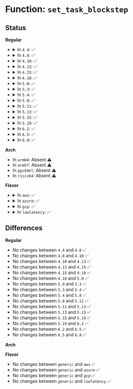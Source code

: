 # Function: <code>set_task_blockstep</code>

## Status
<b>Regular</b>
<ul>
<li>
<details>
<summary>In <code>4.4</code>: ✅</summary>

```c
void set_task_blockstep(struct task_struct *task, bool on);
```

**Collision:** Unique Global

**Inline:** No

**Transformation:** False

**Instances:**

```
In arch/x86/kernel/step.c (ffffffff8103dc00)
Location: arch/x86/kernel/step.c:164
Inline: False
Direct callers:
  - arch/x86/kernel/step.c:enable_step
  - arch/x86/kernel/step.c:enable_step
  - arch/x86/kernel/step.c:user_disable_single_step
  - arch/x86/kernel/uprobes.c:arch_uprobe_pre_xol
```
**Symbols:**

```
ffffffff8103dc00-ffffffff8103dcac: set_task_blockstep (STB_GLOBAL)
```
</details>
</li>
<li>
<details>
<summary>In <code>4.8</code>: ✅</summary>

```c
void set_task_blockstep(struct task_struct *task, bool on);
```

**Collision:** Unique Global

**Inline:** No

**Transformation:** False

**Instances:**

```
In arch/x86/kernel/step.c (ffffffff8103da50)
Location: arch/x86/kernel/step.c:164
Inline: False
Direct callers:
  - arch/x86/kernel/step.c:user_disable_single_step
  - arch/x86/kernel/step.c:enable_step
  - arch/x86/kernel/step.c:enable_step
  - arch/x86/kernel/uprobes.c:arch_uprobe_pre_xol
```
**Symbols:**

```
ffffffff8103da50-ffffffff8103dac7: set_task_blockstep (STB_GLOBAL)
```
</details>
</li>
<li>
<details>
<summary>In <code>4.10</code>: ✅</summary>

```c
void set_task_blockstep(struct task_struct *task, bool on);
```

**Collision:** Unique Global

**Inline:** No

**Transformation:** False

**Instances:**

```
In arch/x86/kernel/step.c (ffffffff8103d340)
Location: arch/x86/kernel/step.c:165
Inline: False
Direct callers:
  - arch/x86/kernel/step.c:user_disable_single_step
  - arch/x86/kernel/step.c:enable_step
  - arch/x86/kernel/step.c:enable_step
  - arch/x86/kernel/uprobes.c:arch_uprobe_pre_xol
```
**Symbols:**

```
ffffffff8103d340-ffffffff8103d3af: set_task_blockstep (STB_GLOBAL)
```
</details>
</li>
<li>
<details>
<summary>In <code>4.13</code>: ✅</summary>

```c
void set_task_blockstep(struct task_struct *task, bool on);
```

**Collision:** Unique Global

**Inline:** No

**Transformation:** False

**Instances:**

```
In arch/x86/kernel/step.c (ffffffff8103b390)
Location: arch/x86/kernel/step.c:166
Inline: False
Direct callers:
  - arch/x86/kernel/step.c:user_disable_single_step
  - arch/x86/kernel/step.c:enable_step
  - arch/x86/kernel/step.c:enable_step
  - arch/x86/kernel/uprobes.c:arch_uprobe_pre_xol
```
**Symbols:**

```
ffffffff8103b390-ffffffff8103b3fd: set_task_blockstep (STB_GLOBAL)
```
</details>
</li>
<li>
<details>
<summary>In <code>4.15</code>: ✅</summary>

```c
void set_task_blockstep(struct task_struct *task, bool on);
```

**Collision:** Unique Global

**Inline:** No

**Transformation:** False

**Instances:**

```
In arch/x86/kernel/step.c (ffffffff8103ddb0)
Location: arch/x86/kernel/step.c:167
Inline: False
Direct callers:
  - arch/x86/kernel/step.c:user_disable_single_step
  - arch/x86/kernel/step.c:enable_step
  - arch/x86/kernel/step.c:enable_step
  - arch/x86/kernel/uprobes.c:arch_uprobe_pre_xol
```
**Symbols:**

```
ffffffff8103ddb0-ffffffff8103de1f: set_task_blockstep (STB_GLOBAL)
```
</details>
</li>
<li>
<details>
<summary>In <code>4.18</code>: ✅</summary>

```c
void set_task_blockstep(struct task_struct *task, bool on);
```

**Collision:** Unique Global

**Inline:** No

**Transformation:** False

**Instances:**

```
In arch/x86/kernel/step.c (ffffffff8103f350)
Location: arch/x86/kernel/step.c:167
Inline: False
Direct callers:
  - arch/x86/kernel/step.c:user_disable_single_step
  - arch/x86/kernel/step.c:enable_step
  - arch/x86/kernel/step.c:enable_step
  - arch/x86/kernel/uprobes.c:arch_uprobe_pre_xol
```
**Symbols:**

```
ffffffff8103f350-ffffffff8103f3bf: set_task_blockstep (STB_GLOBAL)
```
</details>
</li>
<li>
<details>
<summary>In <code>5.0</code>: ✅</summary>

```c
void set_task_blockstep(struct task_struct *task, bool on);
```

**Collision:** Unique Global

**Inline:** No

**Transformation:** False

**Instances:**

```
In arch/x86/kernel/step.c (ffffffff81040950)
Location: arch/x86/kernel/step.c:167
Inline: False
Direct callers:
  - arch/x86/kernel/step.c:user_disable_single_step
  - arch/x86/kernel/step.c:enable_step
  - arch/x86/kernel/step.c:enable_step
  - arch/x86/kernel/uprobes.c:arch_uprobe_pre_xol
```
**Symbols:**

```
ffffffff81040950-ffffffff810409bf: set_task_blockstep (STB_GLOBAL)
```
</details>
</li>
<li>
<details>
<summary>In <code>5.3</code>: ✅</summary>

```c
void set_task_blockstep(struct task_struct *task, bool on);
```

**Collision:** Unique Global

**Inline:** No

**Transformation:** False

**Instances:**

```
In arch/x86/kernel/step.c (ffffffff81043000)
Location: arch/x86/kernel/step.c:167
Inline: False
Direct callers:
  - arch/x86/kernel/step.c:user_disable_single_step
  - arch/x86/kernel/step.c:enable_step
  - arch/x86/kernel/step.c:enable_step
  - arch/x86/kernel/uprobes.c:arch_uprobe_pre_xol
```
**Symbols:**

```
ffffffff81043000-ffffffff81043075: set_task_blockstep (STB_GLOBAL)
```
</details>
</li>
<li>
<details>
<summary>In <code>5.4</code>: ✅</summary>

```c
void set_task_blockstep(struct task_struct *task, bool on);
```

**Collision:** Unique Global

**Inline:** No

**Transformation:** False

**Instances:**

```
In arch/x86/kernel/step.c (ffffffff81043760)
Location: arch/x86/kernel/step.c:167
Inline: False
Direct callers:
  - arch/x86/kernel/step.c:user_disable_single_step
  - arch/x86/kernel/step.c:enable_step
  - arch/x86/kernel/step.c:enable_step
  - arch/x86/kernel/uprobes.c:arch_uprobe_pre_xol
```
**Symbols:**

```
ffffffff81043760-ffffffff810437d5: set_task_blockstep (STB_GLOBAL)
```
</details>
</li>
<li>
<details>
<summary>In <code>5.8</code>: ✅</summary>

```c
void set_task_blockstep(struct task_struct *task, bool on);
```

**Collision:** Unique Global

**Inline:** No

**Transformation:** False

**Instances:**

```
In arch/x86/kernel/step.c (ffffffff81047180)
Location: arch/x86/kernel/step.c:167
Inline: False
Direct callers:
  - arch/x86/kernel/step.c:user_disable_single_step
  - arch/x86/kernel/step.c:user_enable_block_step
  - arch/x86/kernel/step.c:user_enable_block_step
  - arch/x86/kernel/step.c:user_enable_single_step
  - arch/x86/kernel/uprobes.c:arch_uprobe_pre_xol
```
**Symbols:**

```
ffffffff81047180-ffffffff810471ef: set_task_blockstep (STB_GLOBAL)
```
</details>
</li>
<li>
<details>
<summary>In <code>5.11</code>: ✅</summary>

```c
void set_task_blockstep(struct task_struct *task, bool on);
```

**Collision:** Unique Global

**Inline:** No

**Transformation:** False

**Instances:**

```
In arch/x86/kernel/step.c (ffffffff810469d0)
Location: arch/x86/kernel/step.c:172
Inline: False
Direct callers:
  - arch/x86/kernel/step.c:user_disable_single_step
  - arch/x86/kernel/step.c:user_enable_block_step
  - arch/x86/kernel/step.c:user_enable_block_step
  - arch/x86/kernel/step.c:user_enable_single_step
  - arch/x86/kernel/uprobes.c:arch_uprobe_pre_xol
```
**Symbols:**

```
ffffffff810469d0-ffffffff81046a3f: set_task_blockstep (STB_GLOBAL)
```
</details>
</li>
<li>
<details>
<summary>In <code>5.13</code>: ✅</summary>

```c
void set_task_blockstep(struct task_struct *task, bool on);
```

**Collision:** Unique Global

**Inline:** No

**Transformation:** False

**Instances:**

```
In arch/x86/kernel/step.c (ffffffff81048250)
Location: arch/x86/kernel/step.c:172
Inline: False
Direct callers:
  - arch/x86/kernel/step.c:user_disable_single_step
  - arch/x86/kernel/step.c:enable_step
  - arch/x86/kernel/step.c:enable_step
  - arch/x86/kernel/uprobes.c:arch_uprobe_pre_xol
```
**Symbols:**

```
ffffffff81048250-ffffffff810482bf: set_task_blockstep (STB_GLOBAL)
```
</details>
</li>
<li>
<details>
<summary>In <code>5.15</code>: ✅</summary>

```c
void set_task_blockstep(struct task_struct *task, bool on);
```

**Collision:** Unique Global

**Inline:** No

**Transformation:** False

**Instances:**

```
In arch/x86/kernel/step.c (ffffffff8104eb60)
Location: arch/x86/kernel/step.c:172
Inline: False
Direct callers:
  - arch/x86/kernel/step.c:user_disable_single_step
  - arch/x86/kernel/step.c:enable_step
  - arch/x86/kernel/step.c:enable_step
  - arch/x86/kernel/uprobes.c:arch_uprobe_pre_xol
```
**Symbols:**

```
ffffffff8104eb60-ffffffff8104ebcf: set_task_blockstep (STB_GLOBAL)
```
</details>
</li>
<li>
<details>
<summary>In <code>5.19</code>: ✅</summary>

```c
void set_task_blockstep(struct task_struct *task, bool on);
```

**Collision:** Unique Global

**Inline:** No

**Transformation:** False

**Instances:**

```
In arch/x86/kernel/step.c (ffffffff81059d70)
Location: arch/x86/kernel/step.c:172
Inline: False
Direct callers:
  - arch/x86/kernel/step.c:user_disable_single_step
  - arch/x86/kernel/uprobes.c:arch_uprobe_pre_xol
```
**Symbols:**

```
ffffffff81059d70-ffffffff81059df5: set_task_blockstep (STB_GLOBAL)
```
</details>
</li>
<li>
<details>
<summary>In <code>6.2</code>: ✅</summary>

```c
void set_task_blockstep(struct task_struct *task, bool on);
```

**Collision:** Unique Global

**Inline:** No

**Transformation:** False

**Instances:**

```
In arch/x86/kernel/step.c (ffffffff81067930)
Location: arch/x86/kernel/step.c:172
Inline: False
Direct callers:
  - arch/x86/kernel/step.c:user_disable_single_step
  - arch/x86/kernel/step.c:user_enable_block_step
  - arch/x86/kernel/step.c:user_enable_block_step
  - arch/x86/kernel/step.c:user_enable_single_step
  - arch/x86/kernel/uprobes.c:arch_uprobe_pre_xol
```
**Symbols:**

```
ffffffff81067930-ffffffff810679b5: set_task_blockstep (STB_GLOBAL)
```
</details>
</li>
<li>
<details>
<summary>In <code>6.5</code>: ✅</summary>

```c
void set_task_blockstep(struct task_struct *task, bool on);
```

**Collision:** Unique Global

**Inline:** No

**Transformation:** False

**Instances:**

```
In arch/x86/kernel/step.c (ffffffff810691e0)
Location: arch/x86/kernel/step.c:172
Inline: False
Direct callers:
  - arch/x86/kernel/step.c:user_disable_single_step
  - arch/x86/kernel/step.c:user_enable_block_step
  - arch/x86/kernel/step.c:user_enable_block_step
  - arch/x86/kernel/step.c:user_enable_single_step
  - arch/x86/kernel/uprobes.c:arch_uprobe_pre_xol
```
**Symbols:**

```
ffffffff810691e0-ffffffff81069265: set_task_blockstep (STB_GLOBAL)
```
</details>
</li>
<li>
<details>
<summary>In <code>6.8</code>: ✅</summary>

```c
void set_task_blockstep(struct task_struct *task, bool on);
```

**Collision:** Unique Global

**Inline:** No

**Transformation:** False

**Instances:**

```
In arch/x86/kernel/step.c (ffffffff81070650)
Location: arch/x86/kernel/step.c:172
Inline: False
Direct callers:
  - arch/x86/kernel/step.c:user_disable_single_step
  - arch/x86/kernel/step.c:user_enable_block_step
  - arch/x86/kernel/step.c:user_enable_block_step
  - arch/x86/kernel/step.c:user_enable_single_step
  - arch/x86/kernel/uprobes.c:arch_uprobe_pre_xol
```
**Symbols:**

```
ffffffff81070650-ffffffff810706d5: set_task_blockstep (STB_GLOBAL)
```
</details>
</li>
</ul>
<b>Arch</b>
<ul>
<li>
In <code>arm64</code>: Absent ⚠️
</li>
<li>
In <code>armhf</code>: Absent ⚠️
</li>
<li>
In <code>ppc64el</code>: Absent ⚠️
</li>
<li>
In <code>riscv64</code>: Absent ⚠️
</li>
</ul>
<b>Flavor</b>
<ul>
<li>
<details>
<summary>In <code>aws</code>: ✅</summary>

```c
void set_task_blockstep(struct task_struct *task, bool on);
```

**Collision:** Unique Global

**Inline:** No

**Transformation:** False

**Instances:**

```
In arch/x86/kernel/step.c (ffffffff810438e0)
Location: arch/x86/kernel/step.c:167
Inline: False
Direct callers:
  - arch/x86/kernel/step.c:user_disable_single_step
  - arch/x86/kernel/step.c:enable_step
  - arch/x86/kernel/step.c:enable_step
  - arch/x86/kernel/uprobes.c:arch_uprobe_pre_xol
```
**Symbols:**

```
ffffffff810438e0-ffffffff81043955: set_task_blockstep (STB_GLOBAL)
```
</details>
</li>
<li>
<details>
<summary>In <code>azure</code>: ✅</summary>

```c
void set_task_blockstep(struct task_struct *task, bool on);
```

**Collision:** Unique Global

**Inline:** No

**Transformation:** False

**Instances:**

```
In arch/x86/kernel/step.c (ffffffff81032f00)
Location: arch/x86/kernel/step.c:167
Inline: False
Direct callers:
  - arch/x86/kernel/step.c:user_disable_single_step
  - arch/x86/kernel/step.c:enable_step
  - arch/x86/kernel/step.c:enable_step
  - arch/x86/kernel/uprobes.c:arch_uprobe_pre_xol
```
**Symbols:**

```
ffffffff81032f00-ffffffff81032f9a: set_task_blockstep (STB_GLOBAL)
```
</details>
</li>
<li>
<details>
<summary>In <code>gcp</code>: ✅</summary>

```c
void set_task_blockstep(struct task_struct *task, bool on);
```

**Collision:** Unique Global

**Inline:** No

**Transformation:** False

**Instances:**

```
In arch/x86/kernel/step.c (ffffffff81043720)
Location: arch/x86/kernel/step.c:167
Inline: False
Direct callers:
  - arch/x86/kernel/step.c:user_disable_single_step
  - arch/x86/kernel/step.c:enable_step
  - arch/x86/kernel/step.c:enable_step
  - arch/x86/kernel/uprobes.c:arch_uprobe_pre_xol
```
**Symbols:**

```
ffffffff81043720-ffffffff81043795: set_task_blockstep (STB_GLOBAL)
```
</details>
</li>
<li>
<details>
<summary>In <code>lowlatency</code>: ✅</summary>

```c
void set_task_blockstep(struct task_struct *task, bool on);
```

**Collision:** Unique Global

**Inline:** No

**Transformation:** False

**Instances:**

```
In arch/x86/kernel/step.c (ffffffff81044b20)
Location: arch/x86/kernel/step.c:167
Inline: False
Direct callers:
  - arch/x86/kernel/step.c:user_disable_single_step
  - arch/x86/kernel/step.c:enable_step
  - arch/x86/kernel/step.c:enable_step
  - arch/x86/kernel/uprobes.c:arch_uprobe_pre_xol
```
**Symbols:**

```
ffffffff81044b20-ffffffff81044b95: set_task_blockstep (STB_GLOBAL)
```
</details>
</li>
</ul>

## Differences
<b>Regular</b>
<ul>
<li>
No changes between <code>4.4</code> and <code>4.8</code> ✅
</li>
<li>
No changes between <code>4.8</code> and <code>4.10</code> ✅
</li>
<li>
No changes between <code>4.10</code> and <code>4.13</code> ✅
</li>
<li>
No changes between <code>4.13</code> and <code>4.15</code> ✅
</li>
<li>
No changes between <code>4.15</code> and <code>4.18</code> ✅
</li>
<li>
No changes between <code>4.18</code> and <code>5.0</code> ✅
</li>
<li>
No changes between <code>5.0</code> and <code>5.3</code> ✅
</li>
<li>
No changes between <code>5.3</code> and <code>5.4</code> ✅
</li>
<li>
No changes between <code>5.4</code> and <code>5.8</code> ✅
</li>
<li>
No changes between <code>5.8</code> and <code>5.11</code> ✅
</li>
<li>
No changes between <code>5.11</code> and <code>5.13</code> ✅
</li>
<li>
No changes between <code>5.13</code> and <code>5.15</code> ✅
</li>
<li>
No changes between <code>5.15</code> and <code>5.19</code> ✅
</li>
<li>
No changes between <code>5.19</code> and <code>6.2</code> ✅
</li>
<li>
No changes between <code>6.2</code> and <code>6.5</code> ✅
</li>
<li>
No changes between <code>6.5</code> and <code>6.8</code> ✅
</li>
</ul>
<b>Arch</b>
<ul>
</ul>
<b>Flavor</b>
<ul>
<li>
No changes between <code>generic</code> and <code>aws</code> ✅
</li>
<li>
No changes between <code>generic</code> and <code>azure</code> ✅
</li>
<li>
No changes between <code>generic</code> and <code>gcp</code> ✅
</li>
<li>
No changes between <code>generic</code> and <code>lowlatency</code> ✅
</li>
</ul>
